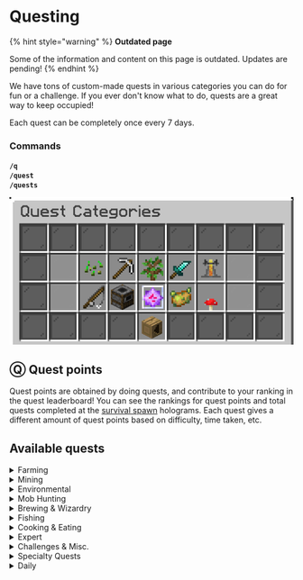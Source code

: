 # Questing

{% hint style="warning" %}
**Outdated page**

Some of the information and content on this page is outdated. Updates are pending!
{% endhint %}

We have tons of custom-made quests in various categories you can do for fun or a challenge. If you ever don't know what to do, quests are a great way to keep occupied!

Each quest can be completely once every 7 days.

### Commands

**`/q`**\
**`/quest`**\
**`/quests`**

<div align="left"><img src="../.gitbook/assets/quest.png" alt=""></div>

## Ⓠ Quest points

Quest points are obtained by doing quests, and contribute to your ranking in the quest leaderboard! You can see the rankings for quest points and total quests completed at the [survival spawn](smp-survival-s8/#spawn) holograms. Each quest gives a different amount of quest points based on difficulty, time taken, etc.

## Available quests

<details>

<summary>Farming</summary>

## Potato Plantation

This quest is sponsored by wingwom\
\
**Objectives**\
\- Harvest 200 potatos\
\
**Rewards**\
\- 130 vibecoin\
\- 4 quest points\
\- 230 vibe exp

## This is (s)wheat

**Objectives**\
\- Harvest 200 wheat\
\
**Rewards**\
\- 185 vibecoin\
\- 4 quest points\
\- 230 vibe exp

## Papers, please!

**Objectives**\
\- Harvest 200 sugar cane\
\
**Rewards**\
\- 65 vibecoin\
\- 2 quest points\
\- 115 vibe exp

## Shear Crazy

**Objectives**\
Shear 50 different sheep\
\
**Rewards**\
\- 65 vibecoin\
\- 3 quest points\
\- 115 vibe exp

## Cocoa Farm

**Objectives**\
\- Harvest 150 grown cocoa beans\
\
**Rewards**\
\- 100 vibecoin\
\- 2 quest points\
\- 115 vibe exp

## Pumpkin Farm

**Objectives**\
\- Harvest 250 grown pumpkins\
\
**Rewards**\
\- 115 vibecoin\
\- 3 quest points\
\- 230 vibe exp

## Melon Farm

**Objectives**\
\- Harvest 250 grown melons\
\
**Rewards**\
\- 115 vibecoin\
\- 3 quest points\
\- 230 vibe exp

## Carrot Plantation

&#x20;Harvest way too many carrots

**Objectives**\
\- Harvest 3000 grown carrots\
\
**Rewards**\
\- 385 vibecoin\
\- 6 quest points\
\- 345 vibe exp

</details>

<details>

<summary>Mining</summary>

## Quick Trip

Go on a quick trip into a cave!\
Regular ores only, deepslate is not accepted\
\
**Time Limit**\
20 minutes\
\
**Objectives**\
\- Mine 250 stone\
\- Mine 64 coal ore\
\- Mine 64 iron ore\
\
**Rewards**\
\- 65 vibecoin\
\- 1 quest point\
\- 115 vibe exp

## Deep into hell

Head into the nether and mine some of its greatest treasures!\
Recommended to mine at Y-13 using a blast mining method!\
\
**Time Limit**\
2 hours\
\
**Objectives**\
\- Mine 192 nether gold ore\
\- Mine 192 nether quartz ore\
\- Mine 32 ancient debris\
\
**Rewards**\
\- 425 vibecoin\
\- 6 quest points\
\- 500 vibe exp

## Diamond Depths

Venture deep into the world and mine the valuable gems\
\
**Time Limit**\
1 hour 15 minutes\
\
**Objectives**\
\- Mine 32 diamond ore\
\- Mine 32 gold ore\
\- Mine 32 redstone ore\
\- Mine 32 lapis ore\
\- Mine 3 stacks coal ore\
\- Mine 2 stacks iron ore\
\
**Rewards**\
\- 215 vibecoin\
\- 4 quest points\
\- 245 vibe exp

## Gold Rush

Gather nether gold ore quick and earn lots\
Elytra with rockets recommended!\
\
**Time Limit**\
15 minutes\
\
**Objectives**\
\- Mine 215 nether gold ore\
\
**Rewards**\
\- 185 vibecoin\
\- 4 quest points\
\- 230 vibe exp

</details>

<details>

<summary>Environmental</summary>

## Lawn Mower Simulator

Geez... the grass is looking a little overgrown. Could you help tidy up some land?\
Made to be completed in a plains biome!\
\
**Time Limit**\
10 minutes\
\
**Objectives**\
\- Mow 1000 grass\
\
**Rewards**\
\- 45 vibecoin\
\- 1 quest point\
\- 115 vibe exp

## Flower Picking: Plains

Stroll about the plains and collect some pretty flowers. Maybe gift them to a friend?\
Must be completed in a plains biome!\
\
**Time Limit**\
30 minutes\
\
**Objectives**\
\- Collect 20 cornflowers\
\- Collect 20 oxeye daisies\
\- Collect 20 azure bluets\
\- Collect 20 dandelions\
\- Collect 20 poppies\
\
**Rewards**\
\- 65 vibecoin\
\- 3 quest points\
\- 115 vibe exp

## Flower Picking: Oak Forest

Stroll about an oak forest and collect some pretty flowers. Maybe gift them to a friend?\
Must be completed in an oak forest!\
\
**Time Limit**\
30 minutes\
\
**Objectives**\
\- Collect 20 lilacs\
\- Collect 20 peonies\
\- Collect 20 rose bushes\
\- Collect 20 poppies\
\- Collect 20 dandelions\
\
**Rewards**\
\- 65 vibecoin\
\- 3 quest points\
\- 115 vibe exp

## Good boys!

There's quite a bit of stray dogs on the server... why not go tame them and give them a safe and loving home? :)\
\
Objectives\
\- Tame 5 wolves\
\
Rewards\
\- 85 vibecoin\
\- 3 quest points\
\- 230 vibe exp

## Honey... ?

Bees. These bad boys produce food for us! They're the only insects that are able to do this. Another fact? Bees will vibrate to warm up their hives when it gets cold! Bees!!\
\
**Objectives**\
\- Harvest honeycombs 20 times\
\- Harvest 20 honey bottles\
\- Breed 8 bees\
\
**Rewards**\
\- 165 vibecoin\
\- 4 quest points\
\- 230 vibe exp

## Dead Bush Cleanup

Must be completed in a desert!\
\
**Time limit**\
10 minutes\
\
**Objectives**\
\- Remove 225 dead bushes\
\
**Rewards**\
\- 50 vibecoin\
\- 2 quest points\
\- 115 vibe exp

## Snow Blower Simulator

Made to be completed in a snowy biome!\
\
**Time Limit**\
5 minutes\
\
**Objectives**\
\- Plow 1000 snow\
\
**Rewards**\
\- 65 vibecoin\
\- 1 quest point\
\- 115 vibe exp

</details>

<details>

<summary>Mob Hunting</summary>

## Sniper vs Sniper

Dual skeletons to the death using a bow!\
Recommended to use /resnight\
\
**Time Limit**\
1 hour\
\
**Objectives**\
\- Kill 50 skeletons with a bow\
\
**Rewards**\
\- 175 vibecoin\
\- 4 quest points\
\- 230 vibe exp

## Sonic Boom!

How are these guys so fast?\
\
**Time limit**\
15 minutes\
\
**Objectives**\
\- Kill 25 creepers\
\
**Rewards**\
\- 50 vibecoin\
\- 1 quest point\
\- 115 vibe exp

## Sniper Duels

Minecraft achievement, but harder.\
\
**Time Limit**\
8 minutes\
\
**Objectives**\
\- Shoot and kill 5 skeletons 25+ blocks away using a bow\
\
**Rewards**\
\- 100 vibecoin\
\- 4 quest points\
\- 245 vibe exp

## So the Feast Begins

**Time Limit**\
1 hour\
\
**Objectives**\
\- Hunt 10 cows\
\- Hunt 10 sheep\
\- Hunt 10 pigs\
\- Cook 10 steak\
\- Cook 10 mutton\
\- Cook 10 porkchops\
\- Display one of each on item frames\
\
**Rewards**\
\- 135 vibecoin\
\- 4 quest points\
\- 230 vibe exp

## Undead Management

Traverse the world and hunt down the undead plaguing the community.\
Recommended to use /resnight and start at night\
\
**Time Limit**\
1 hour\
\
**Objectives**\
\- Kill 50 zombies\
\- Kill 50 skeletons\
\- Kill 50 spiders\
\- Traverse at least 2000 blocks\
\
**Rewards**\
\- 165 vibecoin\
\- 4 quest points\
\- 345 vibe exp

## Undead Management 2

Teleport commands will be disabled!\
Traverse the world and hunt down the undead plaguing the community.\
Recommended to use /resnight and start at night\
\
**Time Limit**\
1 hour 30 minutes\
\
**Objectives**\
\- Kill 55 zombies\
\- Kill 55 skeletons\
\- Kill 55 spiders\
\- Kill 55 creepers\
\- Traverse at least 3500 blocks\
\
**Rewards**\
\- 255 vibecoin\
\- 5 quest points\
\- 435 vibe exp

</details>

<details>

<summary>Brewing &#x26; Wizardry</summary>

**What's brewin' good lookin'?**\
Potions must be upgraded with glowstone!\
\
**Time Limit**\
1 hour\
\
**Objectives**\
\- Brew 3 swiftness potions\
\- Brew 3 jump boost potions\
\- Brew 3 strength potions\
\- Brew 3 regeneration potions\
\
**Rewards**\
\- 145 vibecoin\
\- 4 quest points\
\- 230 vibe exp

</details>

<details>

<summary>Fishing</summary>

## Caught on a line

Go out into the waters and catch some fish!\
Tip: Use luck of the sea & lure for faster completion!\
\
**Objectives**\
\- Catch 8 cod\
\- Catch 4 salmon\
\- Catch 1 pufferfish\
\
**Rewards**\
\- 125 vibecoin\
\- 3 quest points\
\- 115 vibe exp

## 0.8% chance

Reel in the rarest fishing loot- a nametag!\
Tip: Use luck of the sea & lure for faster completion!\
\
Objectives\
\- Reel in a nametag\
\
Rewards\
\- 150 vibecoin\
\- 4 quest points\
\- 230 vibe exp

## Fisherman's delight

A lovely haul from the sea\
Tip: Use luck of the sea & lure for faster completion!\
\
Objectives\
\- Catch 16 cod\
\- Catch 8 salmon\
\- Catch 4 pufferfish\
\
Rewards\
\- 145 vibecoin\
\- 4 quest points\
\- 230 vibe exp

## Finding Nemo

;o;\
Tip: Use luck of the sea & lure for faster completion!\
\
**Objectives**\
\- Catch nemo (tropical fish)\
\
**Rewards**\
\- 85 vibecoin\
\- 4 quest points\
\- 230 vibe exp

</details>

<details>

<summary>Cooking &#x26; Eating</summary>

## To Open a Bakery

Seems there's a little baker somewhere in the market!\
Really? Who?\
You!!\
\
**Time Limit**\
30 minutes\
\
**Objectives**\
\- Harvest 109 wheat, 3 eggs, 6 sugar cane, and 2 cocoa beans\
\- Craft 32 bread, 3 cakes, and 16 cookies\
\
**Rewards**\
\- 165 vibecoin\
\- 3 quest points\
\- 230 vibe exp

## Cookie Mayhem

It's cookie time.\
\
**Time Limit**\
30 minutes\
\
**Objectives**\
\- Harvest 12 cocoa beans\
\- Harvest 64 wheat\
\- Craft 4 stacks of cookies\
\
**Rewards**\
\- 65 vibecoin\
\- 2 quest points\
\- 115 vibe exp

## Old fashioned ice cream

Get the job halfway done!\
Must be completed in a snowy biome!\
\
**Time Limit**\
30 minutes\
\
**Objectives**\
\- Milk 5 cows\
\
**Rewards**\
\- 55 vibecoin\
\- 1 quest point\
\- 115 vibe exp

</details>

<details>

<summary>Expert</summary>

## Dragon Slayer

Enter the end dimension and summon the Ender Dragon!\
\
**Time Limit**\
5 minutes\
\
**Objectives**\
\- Summon the Ender Dragon by placing 4 end crystals\
\- Kill the Ender Dragon\
\
**Rewards**\
\- 375 vibecoin\
\- 8 quest points\
\- 345 vibe exp

</details>

<details>

<summary>Challenges &#x26; Misc.</summary>

## Birds eye

What a view.\
\
**Time Limit**\
5 minutes\
\
**Objectives**\
\- Fly 5000m with an elytra\
\
**Rewards**\
\- 85 vibecoin\
\- 4 quest points\
\- 230 vibe exp

## Via pig

No car? No problem\
\
**Objectives**\
\- Travel 850m on a pig\
\
**Rewards**\
\- 85 vibecoin\
\- 4 quest points\
\- 230 vibe exp

## snzzz

**Objectives**\
\- Sleep through the night 5 times\
\
**Rewards**\
\- 100 vibecoin\
\- 5 quest points\
\- 230 vibe exp

### Extreme Free Falling

&#x20;Teleport commands will be disabled!\
\
**Objectives**\
\- Cumulatively fall 1500m\
\
**Rewards**\
\- 115 vibecoin\
\- 5 quest points\
\- 230 vibe exp

## Business Legend

**Objectives**\
\- Make a trade with villagers 45 times\
\
**Rewards**\
\- 85 vibecoin\
\- 3 quest points\
\- 230 vibe exp

## How far can this go?

&#x20;Travel 100 blocks on every vehicle!\
\
**Time Limit**\
1 hour\
\
**Objectives**\
\- 100m on a boat\
\- 100m on a horse\
\- 100m on a donkey\
\- 100m on a mule\
\- 100m on a minecart\
\- 100m on a pig\
\
**Rewards**\
\- 200 vibecoin\
\- 5 quest points\
\- 230 vibe exp

## Across the ocean!

Ever wonder how a fish feels? No? Okay, sorry.\
Must be completed in any ocean biome!\
\
**Time Limit**\
15 minutes\
\
**Objectives**\
\- Swim 3000 blocks\
\
**Rewards**\
\- 85 vibecoin\
\- 4 quest points\
\- 230 vibe exp

## need sammich FAST

Gather ingredients and make a chicken sandwich\
Prepare in advance!\
\
**Time Limit**\
1 minute\
\
**Objectives**\
\- Harvest 6 wheat\
\- Make two bread\
\- Hunt & cook a chicken\
\
**Rewards**\
\- 75 vibecoin\
\- 4 quest points\
\- 115 vibe exp

</details>

<details>

<summary>Specialty Quests</summary>

## Flowers for Kiiix!

Collect kiiix's favorite flowers!\
\
**Time Limit**\
\- 30 minutes\
\
**Objectives**\
\- Collect 35 dandelions\
\- Collect 35 lilacs\
\
**Rewards**\
\- 50 vibecoin\
\- 6 quest points\
\- 230 vibe exp

## Flowers for Olivifrog!

Collect olivifrog's favorite flowers!\
\
**Time Limit**\
30 minutes\
\
**Objectives**\
\- Collect 35 lily of the valleys\
\- Collect 35 cornflowers\
\
**Rewards**\
\- 50 vibecoin\
\- 6 quest points\
\- 230 vibe exp

</details>

<details>

<summary>Daily</summary>

### Rewards

* 50 vibecoin
* 5 quest points
* 115 vibe experience

## Blacksmithery

**Objectives**\
\- Repair 8 damaged tools

## Broken Pickaxe

**Objectives**\
\- Break 15 stone blocks with a stick

## Is it hot in here?

**Objectives**\
\- Cumulatively burn for 2 minutes

## Master Bargainer

**Objectives**\
\- Make a trade with 3 different villagers

## Enchanter

**Objectives**\
\- Enchant 15 books

## Explore by foot

**Objectives**\
\- Walk/sprint 2,000 blocks

## Free Falling

**Objectives**\
\- Cumulatively fall 500m

## BOING!

**Objectives**\
\- Jump 200 times

## Skeleton Hunter

**Objectives**\
\- Kill 25 skeletons

## Zombie Hunter

**Objectives**\
\- Kill 25 zombies

## Spider Hunter

**Objectives**\
\- Spider 25 spiders\
&#xNAN;_&#x54;his was initially a typo in the quest description, but we decided to keep it_

## Skeleton Hunter

**Objectives**\
\- Kill 25 skeletons

## Professional Cow Milker

**Objectives**\
\- Milk cows 30 times

## Stone Miner

**Objectives**\
\- Mine 450 stone

## A Good Nights Sleep

**Objectives**\
\- Sleep through a night

</details>
